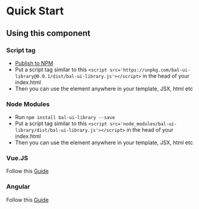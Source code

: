 # Quick Start

## Using this component

### Script tag

- [Publish to NPM](https://docs.npmjs.com/getting-started/publishing-npm-packages)
- Put a script tag similar to this `<script src='https://unpkg.com/bal-ui-library@0.0.1/dist/bal-ui-library.js'></script>` in the head of your index.html
- Then you can use the element anywhere in your template, JSX, html etc

### Node Modules

- Run `npm install bal-ui-library --save`
- Put a script tag similar to this `<script src='node_modules/bal-ui-library/dist/bal-ui-library.js'></script>` in the head of your index.html
- Then you can use the element anywhere in your template, JSX, html etc

### Vue.JS

Follow this [Guide](https://stenciljs.com/docs/vue)

### Angular

Follow this [Guide](https://stenciljs.com/docs/angular)
